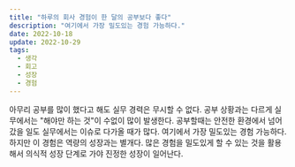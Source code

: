 ```yaml
---
title: "하루의 회사 경험이 한 달의 공부보다 좋다"
description: "여기에서 가장 밀도있는 경험 가능하다."
date: 2022-10-18
update: 2022-10-29
tags:
  - 생각
  - 회고
  - 성장
  - 경험
---
```


아무리 공부를 많이 했다고 해도 실무 경력은 무시할 수 없다.
공부 상황과는 다르게 실무에서는 "해야만 하는 것"이 수없이 많이 발생한다. 공부할때는 안전한 환경에서 넘어갔을 일도 실무에서는 이슈로 다가올 때가 많다.
여기에서 가장 밀도있는 경험 가능하다.
하지만 이 경험은 역량의 성장과는 별개다. 많은 경험을 밀도있게 할 수 있는 것을 활용해서 의식적 성장 단계로 가야 진정한 성장이 일어난다.